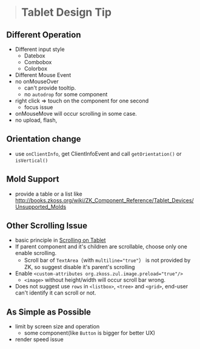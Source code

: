 > # Tablet Design Tip #

Different Operation
-------------------
* Different input style
	* Datebox
	* Combobox
	* Colorbox
* Different Mouse Event
* no onMouseOver
	* can't provide tooltip.
	* no `autodrop` for some component
* right click => touch on the component for one second
	* focus issue
* onMouseMove will occur scrolling in some case.
* no upload, flash, 

Orientation change
------------------
* use `onClientInfo`, get ClientInfoEvent and call `getOrientation()` or `isVertical()`

Mold Support
------------
* provide a table or a list like http://books.zkoss.org/wiki/ZK_Component_Reference/Tablet_Devices/Unsupported_Molds

Other Scrolling Issue
---------------------
* basic principle in [Scrolling on Tablet](Tablet-Scrolling.md)
* If parent component and it's children are scrollable, choose only one enable scrolling.
	* Scroll bar of `TextArea`（with `multiline="true"`） is not provided by ZK, 
	  so suggest disable it's parent's scrolling 
* Enable `<custom-attributes org.zkoss.zul.image.preload="true"/>`
	* `<image>` without height/width will occur scroll bar wrong.
* Does not suggest use `rows` in `<listbox>`, `<tree>` and `<grid>`,
  end-user can't identify it can scroll or not.
	
As Simple as Possible
---------------------
* limit by screen size and operation
	* some component(like `Button` is bigger for better UX)
* render speed issue